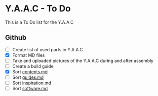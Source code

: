 <!-- ======================================== todo.md Start ======================================== -->


<!-- ------------------------------ Intro Start ------------------------------ -->

# Y.A.A.C - To Do

This is a To Do list for the Y.A.A.C

<!-- ------------------------------ Intro End ------------------------------ -->


<!-- ------------------------------ Overview Start ------------------------------ -->

<!-- ------------------------------ Overview Start ------------------------------ -->


<!-- ------------------------------ Github Start ------------------------------ -->

## Github

- [ ] Create list of used parts in Y.A.A.C
- [x] Format MD files
- [ ] Take and uploaded pictures of the Y.A.A.C during and after assembly
- [ ] Create a build guide
- [x] Sort [contents.md](doc/contents.md)
- [ ] Sort [guides.md](doc/guides.md)
- [ ] Sort [inspiration.md](doc/inspiration.md)
- [ ] Sort [software.md](doc/software.md)

<!-- ------------------------------ Github End ------------------------------ -->


<!-- ------------------------------ Outro Start ------------------------------ -->

<!-- ------------------------------ Outro End ------------------------------ -->


<!-- ======================================== todo.md End ======================================== -->
